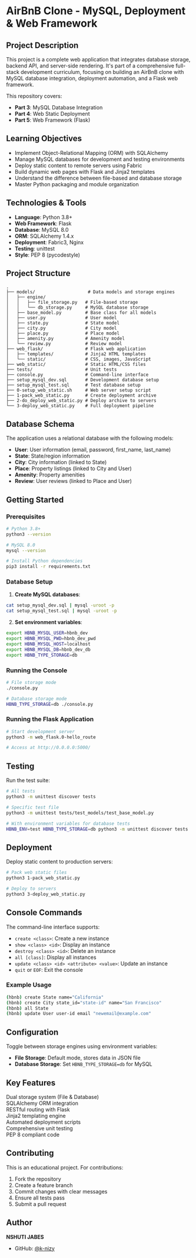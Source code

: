# AirBnB Clone - MySQL, Deployment & Web Framework

## Project Description

This project is a complete web application that integrates database storage, backend API, and server-side rendering. It's part of a comprehensive full-stack development curriculum, focusing on building an AirBnB clone with MySQL database integration, deployment automation, and a Flask web framework.

This repository covers:
- **Part 3**: MySQL Database Integration
- **Part 4**: Web Static Deployment
- **Part 5**: Web Framework (Flask)

##  Learning Objectives

- Implement Object-Relational Mapping (ORM) with SQLAlchemy
- Manage MySQL databases for development and testing environments
- Deploy static content to remote servers using Fabric
- Build dynamic web pages with Flask and Jinja2 templates
- Understand the difference between file-based and database storage
- Master Python packaging and module organization

##  Technologies & Tools

- **Language**: Python 3.8+
- **Web Framework**: Flask
- **Database**: MySQL 8.0
- **ORM**: SQLAlchemy 1.4.x
- **Deployment**: Fabric3, Nginx
- **Testing**: unittest
- **Style**: PEP 8 (pycodestyle)

##  Project Structure

```
.
├── models/                    # Data models and storage engines
│   ├── engine/
│   │   ├── file_storage.py   # File-based storage
│   │   └── db_storage.py     # MySQL database storage
│   ├── base_model.py         # Base class for all models
│   ├── user.py               # User model
│   ├── state.py              # State model
│   ├── city.py               # City model
│   ├── place.py              # Place model
│   ├── amenity.py            # Amenity model
│   └── review.py             # Review model
├── web_flask/                # Flask web application
│   ├── templates/            # Jinja2 HTML templates
│   └── static/               # CSS, images, JavaScript
├── web_static/               # Static HTML/CSS files
├── tests/                    # Unit tests
├── console.py                # Command-line interface
├── setup_mysql_dev.sql       # Development database setup
├── setup_mysql_test.sql      # Test database setup
├── 0-setup_web_static.sh     # Web server setup script
├── 1-pack_web_static.py      # Create deployment archive
├── 2-do_deploy_web_static.py # Deploy archive to servers
└── 3-deploy_web_static.py    # Full deployment pipeline
```

##  Database Schema

The application uses a relational database with the following models:

- **User**: User information (email, password, first_name, last_name)
- **State**: State/region information
- **City**: City information (linked to State)
- **Place**: Property listings (linked to City and User)
- **Amenity**: Property amenities
- **Review**: User reviews (linked to Place and User)

##  Getting Started

### Prerequisites

```bash
# Python 3.8+
python3 --version

# MySQL 8.0
mysql --version

# Install Python dependencies
pip3 install -r requirements.txt
```

### Database Setup

1. **Create MySQL databases**:
```bash
cat setup_mysql_dev.sql | mysql -uroot -p
cat setup_mysql_test.sql | mysql -uroot -p
```

2. **Set environment variables**:
```bash
export HBNB_MYSQL_USER=hbnb_dev
export HBNB_MYSQL_PWD=hbnb_dev_pwd
export HBNB_MYSQL_HOST=localhost
export HBNB_MYSQL_DB=hbnb_dev_db
export HBNB_TYPE_STORAGE=db
```

### Running the Console

```bash
# File storage mode
./console.py

# Database storage mode
HBNB_TYPE_STORAGE=db ./console.py
```

### Running the Flask Application

```bash
# Start development server
python3 -m web_flask.0-hello_route

# Access at http://0.0.0.0:5000/
```

##  Testing

Run the test suite:

```bash
# All tests
python3 -m unittest discover tests

# Specific test file
python3 -m unittest tests/test_models/test_base_model.py

# With environment variables for database tests
HBNB_ENV=test HBNB_TYPE_STORAGE=db python3 -m unittest discover tests
```

##  Deployment

Deploy static content to production servers:

```bash
# Pack web static files
python3 1-pack_web_static.py

# Deploy to servers
python3 3-deploy_web_static.py
```

##  Console Commands

The command-line interface supports:

- `create <class>`: Create a new instance
- `show <class> <id>`: Display an instance
- `destroy <class> <id>`: Delete an instance
- `all [class]`: Display all instances
- `update <class> <id> <attribute> <value>`: Update an instance
- `quit` or `EOF`: Exit the console

### Example Usage

```bash
(hbnb) create State name="California"
(hbnb) create City state_id="state-id" name="San Francisco"
(hbnb) all State
(hbnb) update User user-id email "newemail@example.com"
```

##  Configuration

Toggle between storage engines using environment variables:

- **File Storage**: Default mode, stores data in JSON file
- **Database Storage**: Set `HBNB_TYPE_STORAGE=db` for MySQL

##  Key Features

 Dual storage system (File & Database)  
 SQLAlchemy ORM integration  
 RESTful routing with Flask  
 Jinja2 templating engine  
 Automated deployment scripts  
 Comprehensive unit testing  
 PEP 8 compliant code  

##  Contributing

This is an educational project. For contributions:

1. Fork the repository
2. Create a feature branch
3. Commit changes with clear messages
4. Ensure all tests pass
5. Submit a pull request


##  Author

**NSHUTI JABES**
- GitHub: [@k-nizy](https://github.com/n-ruranga)
  
